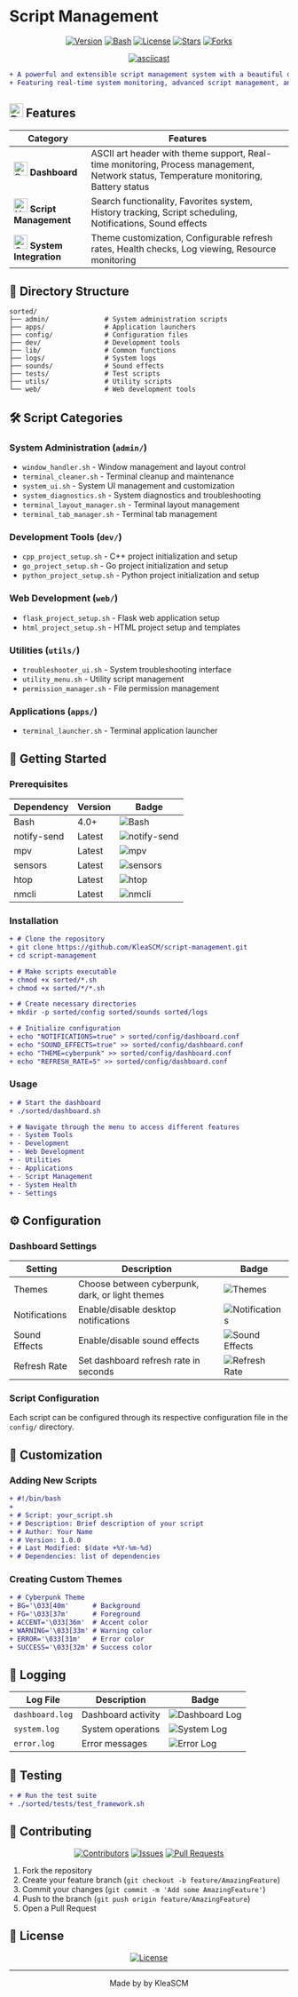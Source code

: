 # Script Management

<div align="center">

[![Version](https://img.shields.io/badge/Version-2.0.0-00ff00?style=for-the-badge&logo=github&logoColor=white)](https://github.com/KleaSCM/script-management)
[![Bash](https://img.shields.io/badge/Bash-4.0+-00ff00?style=for-the-badge&logo=gnu-bash&logoColor=white)](https://www.gnu.org/software/bash/)
[![License](https://img.shields.io/badge/License-MIT-00ff00?style=for-the-badge&logo=open-source-initiative&logoColor=white)](LICENSE)
[![Stars](https://img.shields.io/github/stars/KleaSCM/script-management?style=for-the-badge&logo=github&logoColor=white&color=00ff00)](https://github.com/KleaSCM/script-management/stargazers)
[![Forks](https://img.shields.io/github/forks/KleaSCM/script-management?style=for-the-badge&logo=github&logoColor=white&color=00ff00)](https://github.com/KleaSCM/script-management/network/members)

</div>

<div align="center">

[![asciicast](https://asciinema.org/a/123456.svg)](https://asciinema.org/a/123456)

</div>

<div align="center">

```diff
+ A powerful and extensible script management system with a beautiful dashboard interface.
+ Featuring real-time system monitoring, advanced script management, and cyberpunk aesthetics.
```

</div>

## <img src="https://raw.githubusercontent.com/Tarikul-Islam-Anik/Animated-Fluent-Emojis/master/Emojis/Travel%20and%20places/Rocket.png" alt="Rocket" width="25" height="25" /> Features

<div align="center">

| Category | Features |
|----------|----------|
| <img src="https://raw.githubusercontent.com/Tarikul-Islam-Anik/Animated-Fluent-Emojis/master/Emojis/Objects/Desktop%20Computer.png" alt="Desktop Computer" width="25" height="25" /> **Dashboard** | ASCII art header with theme support, Real-time monitoring, Process management, Network status, Temperature monitoring, Battery status |
| <img src="https://raw.githubusercontent.com/Tarikul-Islam-Anik/Animated-Fluent-Emojis/master/Emojis/Objects/Hammer%20and%20Wrench.png" alt="Hammer and Wrench" width="25" height="25" /> **Script Management** | Search functionality, Favorites system, History tracking, Script scheduling, Notifications, Sound effects |
| <img src="https://raw.githubusercontent.com/Tarikul-Islam-Anik/Animated-Fluent-Emojis/master/Emojis/Objects/Gear.png" alt="Gear" width="25" height="25" /> **System Integration** | Theme customization, Configurable refresh rates, Health checks, Log viewing, Resource monitoring |

</div>

## 📁 Directory Structure

```
sorted/
├── admin/              # System administration scripts
├── apps/               # Application launchers
├── config/             # Configuration files
├── dev/                # Development tools
├── lib/                # Common functions
├── logs/               # System logs
├── sounds/             # Sound effects
├── tests/              # Test scripts
├── utils/              # Utility scripts
└── web/                # Web development tools
```

## 🛠️ Script Categories

### System Administration (`admin/`)
- `window_handler.sh` - Window management and layout control
- `terminal_cleaner.sh` - Terminal cleanup and maintenance
- `system_ui.sh` - System UI management and customization
- `system_diagnostics.sh` - System diagnostics and troubleshooting
- `terminal_layout_manager.sh` - Terminal layout management
- `terminal_tab_manager.sh` - Terminal tab management

### Development Tools (`dev/`)
- `cpp_project_setup.sh` - C++ project initialization and setup
- `go_project_setup.sh` - Go project initialization and setup
- `python_project_setup.sh` - Python project initialization and setup

### Web Development (`web/`)
- `flask_project_setup.sh` - Flask web application setup
- `html_project_setup.sh` - HTML project setup and templates

### Utilities (`utils/`)
- `troubleshooter_ui.sh` - System troubleshooting interface
- `utility_menu.sh` - Utility script management
- `permission_manager.sh` - File permission management

### Applications (`apps/`)
- `terminal_launcher.sh` - Terminal application launcher

## 🚀 Getting Started

### Prerequisites
<div align="center">

| Dependency | Version | Badge |
|------------|---------|-------|
| Bash | 4.0+ | ![Bash](https://img.shields.io/badge/Bash-4.0+-00ff00?style=flat-square&logo=gnu-bash&logoColor=white) |
| notify-send | Latest | ![notify-send](https://img.shields.io/badge/notify--send-Latest-00ff00?style=flat-square&logo=linux&logoColor=white) |
| mpv | Latest | ![mpv](https://img.shields.io/badge/mpv-Latest-00ff00?style=flat-square&logo=mpv&logoColor=white) |
| sensors | Latest | ![sensors](https://img.shields.io/badge/sensors-Latest-00ff00?style=flat-square&logo=linux&logoColor=white) |
| htop | Latest | ![htop](https://img.shields.io/badge/htop-Latest-00ff00?style=flat-square&logo=linux&logoColor=white) |
| nmcli | Latest | ![nmcli](https://img.shields.io/badge/nmcli-Latest-00ff00?style=flat-square&logo=linux&logoColor=white) |

</div>

### Installation
```diff
+ # Clone the repository
+ git clone https://github.com/KleaSCM/script-management.git
+ cd script-management

+ # Make scripts executable
+ chmod +x sorted/*.sh
+ chmod +x sorted/*/*.sh

+ # Create necessary directories
+ mkdir -p sorted/config sorted/sounds sorted/logs

+ # Initialize configuration
+ echo "NOTIFICATIONS=true" > sorted/config/dashboard.conf
+ echo "SOUND_EFFECTS=true" >> sorted/config/dashboard.conf
+ echo "THEME=cyberpunk" >> sorted/config/dashboard.conf
+ echo "REFRESH_RATE=5" >> sorted/config/dashboard.conf
```

### Usage
```diff
+ # Start the dashboard
+ ./sorted/dashboard.sh

+ # Navigate through the menu to access different features
+ - System Tools
+ - Development
+ - Web Development
+ - Utilities
+ - Applications
+ - Script Management
+ - System Health
+ - Settings
```

## ⚙️ Configuration

### Dashboard Settings
<div align="center">

| Setting | Description | Badge |
|---------|-------------|-------|
| Themes | Choose between cyberpunk, dark, or light themes | ![Themes](https://img.shields.io/badge/Themes-Cyberpunk-00ff00?style=flat-square&logo=linux&logoColor=white) |
| Notifications | Enable/disable desktop notifications | ![Notifications](https://img.shields.io/badge/Notifications-Enabled-00ff00?style=flat-square&logo=linux&logoColor=white) |
| Sound Effects | Enable/disable sound effects | ![Sound Effects](https://img.shields.io/badge/Sound%20Effects-Enabled-00ff00?style=flat-square&logo=linux&logoColor=white) |
| Refresh Rate | Set dashboard refresh rate in seconds | ![Refresh Rate](https://img.shields.io/badge/Refresh%20Rate-5s-00ff00?style=flat-square&logo=linux&logoColor=white) |

</div>

### Script Configuration
Each script can be configured through its respective configuration file in the `config/` directory.

## 🔧 Customization

### Adding New Scripts
```diff
+ #!/bin/bash
+ 
+ # Script: your_script.sh
+ # Description: Brief description of your script
+ # Author: Your Name
+ # Version: 1.0.0
+ # Last Modified: $(date +%Y-%m-%d)
+ # Dependencies: list of dependencies
```

### Creating Custom Themes
```diff
+ # Cyberpunk Theme
+ BG='\033[40m'      # Background
+ FG='\033[37m'      # Foreground
+ ACCENT='\033[36m'  # Accent color
+ WARNING='\033[33m' # Warning color
+ ERROR='\033[31m'   # Error color
+ SUCCESS='\033[32m' # Success color
```

## 📝 Logging

<div align="center">

| Log File | Description | Badge |
|----------|-------------|-------|
| `dashboard.log` | Dashboard activity | ![Dashboard Log](https://img.shields.io/badge/Dashboard%20Log-Active-00ff00?style=flat-square&logo=linux&logoColor=white) |
| `system.log` | System operations | ![System Log](https://img.shields.io/badge/System%20Log-Active-00ff00?style=flat-square&logo=linux&logoColor=white) |
| `error.log` | Error messages | ![Error Log](https://img.shields.io/badge/Error%20Log-Active-00ff00?style=flat-square&logo=linux&logoColor=white) |

</div>

## 🧪 Testing

```diff
+ # Run the test suite
+ ./sorted/tests/test_framework.sh
```

## 🤝 Contributing

<div align="center">

[![Contributors](https://img.shields.io/github/contributors/KleaSCM/script-management?style=for-the-badge&logo=github&logoColor=white&color=00ff00)](https://github.com/KleaSCM/script-management/graphs/contributors)
[![Issues](https://img.shields.io/github/issues/KleaSCM/script-management?style=for-the-badge&logo=github&logoColor=white&color=00ff00)](https://github.com/KleaSCM/script-management/issues)
[![Pull Requests](https://img.shields.io/github/issues-pr/KleaSCM/script-management?style=for-the-badge&logo=github&logoColor=white&color=00ff00)](https://github.com/KleaSCM/script-management/pulls)

</div>

1. Fork the repository
2. Create your feature branch (`git checkout -b feature/AmazingFeature`)
3. Commit your changes (`git commit -m 'Add some AmazingFeature'`)
4. Push to the branch (`git push origin feature/AmazingFeature`)
5. Open a Pull Request

## 📄 License

<div align="center">

[![License](https://img.shields.io/badge/License-MIT-00ff00?style=for-the-badge&logo=open-source-initiative&logoColor=white)](LICENSE)

</div>

---

<div align="center">

Made by by KleaSCM

</div>